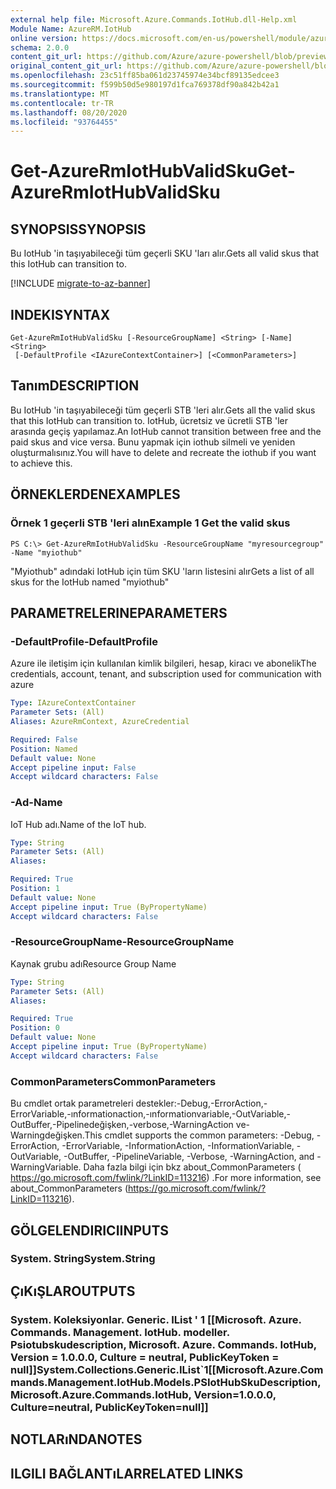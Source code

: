 ```yaml
---
external help file: Microsoft.Azure.Commands.IotHub.dll-Help.xml
Module Name: AzureRM.IotHub
online version: https://docs.microsoft.com/en-us/powershell/module/azurerm.iothub/get-azurermiothubvalidsku
schema: 2.0.0
content_git_url: https://github.com/Azure/azure-powershell/blob/preview/src/ResourceManager/IotHub/Commands.IotHub/help/Get-AzureRmIotHubValidSku.md
original_content_git_url: https://github.com/Azure/azure-powershell/blob/preview/src/ResourceManager/IotHub/Commands.IotHub/help/Get-AzureRmIotHubValidSku.md
ms.openlocfilehash: 23c51ff85ba061d23745974e34bcf89135edcee3
ms.sourcegitcommit: f599b50d5e980197d1fca769378df90a842b42a1
ms.translationtype: MT
ms.contentlocale: tr-TR
ms.lasthandoff: 08/20/2020
ms.locfileid: "93764455"
---
```

# <span data-ttu-id="98f17-101">Get-AzureRmIotHubValidSku</span><span class="sxs-lookup"><span data-stu-id="98f17-101">Get-AzureRmIotHubValidSku</span></span>

## <span data-ttu-id="98f17-102">SYNOPSIS</span><span class="sxs-lookup"><span data-stu-id="98f17-102">SYNOPSIS</span></span>
<span data-ttu-id="98f17-103">Bu IotHub 'in taşıyabileceği tüm geçerli SKU 'ları alır.</span><span class="sxs-lookup"><span data-stu-id="98f17-103">Gets all valid skus that this IotHub can transition to.</span></span>

[!INCLUDE [migrate-to-az-banner](../../includes/migrate-to-az-banner.md)]

## <span data-ttu-id="98f17-104">INDEKI</span><span class="sxs-lookup"><span data-stu-id="98f17-104">SYNTAX</span></span>

```
Get-AzureRmIotHubValidSku [-ResourceGroupName] <String> [-Name] <String>
 [-DefaultProfile <IAzureContextContainer>] [<CommonParameters>]
```

## <span data-ttu-id="98f17-105">Tanım</span><span class="sxs-lookup"><span data-stu-id="98f17-105">DESCRIPTION</span></span>
<span data-ttu-id="98f17-106">Bu IotHub 'in taşıyabileceği tüm geçerli STB 'leri alır.</span><span class="sxs-lookup"><span data-stu-id="98f17-106">Gets all the valid skus that this IotHub can transition to.</span></span>
<span data-ttu-id="98f17-107">IotHub, ücretsiz ve ücretli STB 'ler arasında geçiş yapılamaz.</span><span class="sxs-lookup"><span data-stu-id="98f17-107">An IotHub cannot transition between free and the paid skus and vice versa.</span></span> <span data-ttu-id="98f17-108">Bunu yapmak için iothub silmeli ve yeniden oluşturmalısınız.</span><span class="sxs-lookup"><span data-stu-id="98f17-108">You will have to delete and recreate the iothub if you want to achieve this.</span></span>

## <span data-ttu-id="98f17-109">ÖRNEKLERDEN</span><span class="sxs-lookup"><span data-stu-id="98f17-109">EXAMPLES</span></span>

### <span data-ttu-id="98f17-110">Örnek 1 geçerli STB 'leri alın</span><span class="sxs-lookup"><span data-stu-id="98f17-110">Example 1 Get the valid skus</span></span>
```
PS C:\> Get-AzureRmIotHubValidSku -ResourceGroupName "myresourcegroup" -Name "myiothub"
```

<span data-ttu-id="98f17-111">"Myiothub" adındaki IotHub için tüm SKU 'ların listesini alır</span><span class="sxs-lookup"><span data-stu-id="98f17-111">Gets a list of all skus for the IotHub named "myiothub"</span></span>

## <span data-ttu-id="98f17-112">PARAMETRELERINE</span><span class="sxs-lookup"><span data-stu-id="98f17-112">PARAMETERS</span></span>

### <span data-ttu-id="98f17-113">-DefaultProfile</span><span class="sxs-lookup"><span data-stu-id="98f17-113">-DefaultProfile</span></span>
<span data-ttu-id="98f17-114">Azure ile iletişim için kullanılan kimlik bilgileri, hesap, kiracı ve abonelik</span><span class="sxs-lookup"><span data-stu-id="98f17-114">The credentials, account, tenant, and subscription used for communication with azure</span></span>

```yaml
Type: IAzureContextContainer
Parameter Sets: (All)
Aliases: AzureRmContext, AzureCredential

Required: False
Position: Named
Default value: None
Accept pipeline input: False
Accept wildcard characters: False
```

### <span data-ttu-id="98f17-115">-Ad</span><span class="sxs-lookup"><span data-stu-id="98f17-115">-Name</span></span>
<span data-ttu-id="98f17-116">IoT Hub adı.</span><span class="sxs-lookup"><span data-stu-id="98f17-116">Name of the IoT hub.</span></span> 

```yaml
Type: String
Parameter Sets: (All)
Aliases: 

Required: True
Position: 1
Default value: None
Accept pipeline input: True (ByPropertyName)
Accept wildcard characters: False
```

### <span data-ttu-id="98f17-117">-ResourceGroupName</span><span class="sxs-lookup"><span data-stu-id="98f17-117">-ResourceGroupName</span></span>
<span data-ttu-id="98f17-118">Kaynak grubu adı</span><span class="sxs-lookup"><span data-stu-id="98f17-118">Resource Group Name</span></span>

```yaml
Type: String
Parameter Sets: (All)
Aliases: 

Required: True
Position: 0
Default value: None
Accept pipeline input: True (ByPropertyName)
Accept wildcard characters: False
```

### <span data-ttu-id="98f17-119">CommonParameters</span><span class="sxs-lookup"><span data-stu-id="98f17-119">CommonParameters</span></span>
<span data-ttu-id="98f17-120">Bu cmdlet ortak parametreleri destekler:-Debug,-ErrorAction,-ErrorVariable,-ınformationaction,-ınformationvariable,-OutVariable,-OutBuffer,-Pipelinedeğişken,-verbose,-WarningAction ve-Warningdeğişken.</span><span class="sxs-lookup"><span data-stu-id="98f17-120">This cmdlet supports the common parameters: -Debug, -ErrorAction, -ErrorVariable, -InformationAction, -InformationVariable, -OutVariable, -OutBuffer, -PipelineVariable, -Verbose, -WarningAction, and -WarningVariable.</span></span> <span data-ttu-id="98f17-121">Daha fazla bilgi için bkz about_CommonParameters ( https://go.microsoft.com/fwlink/?LinkID=113216) .</span><span class="sxs-lookup"><span data-stu-id="98f17-121">For more information, see about_CommonParameters (https://go.microsoft.com/fwlink/?LinkID=113216).</span></span>

## <span data-ttu-id="98f17-122">GÖLGELENDIRICI</span><span class="sxs-lookup"><span data-stu-id="98f17-122">INPUTS</span></span>

### <span data-ttu-id="98f17-123">System. String</span><span class="sxs-lookup"><span data-stu-id="98f17-123">System.String</span></span>

## <span data-ttu-id="98f17-124">ÇıKıŞLAR</span><span class="sxs-lookup"><span data-stu-id="98f17-124">OUTPUTS</span></span>

### <span data-ttu-id="98f17-125">System. Koleksiyonlar. Generic. IList ' 1 [[Microsoft. Azure. Commands. Management. IotHub. modeller. Psiotubskudescription, Microsoft. Azure. Commands. IotHub, Version = 1.0.0.0, Culture = neutral, PublicKeyToken = null]]</span><span class="sxs-lookup"><span data-stu-id="98f17-125">System.Collections.Generic.IList\`1[[Microsoft.Azure.Commands.Management.IotHub.Models.PSIotHubSkuDescription, Microsoft.Azure.Commands.IotHub, Version=1.0.0.0, Culture=neutral, PublicKeyToken=null]]</span></span>

## <span data-ttu-id="98f17-126">NOTLARıNDA</span><span class="sxs-lookup"><span data-stu-id="98f17-126">NOTES</span></span>

## <span data-ttu-id="98f17-127">ILGILI BAĞLANTıLAR</span><span class="sxs-lookup"><span data-stu-id="98f17-127">RELATED LINKS</span></span>

